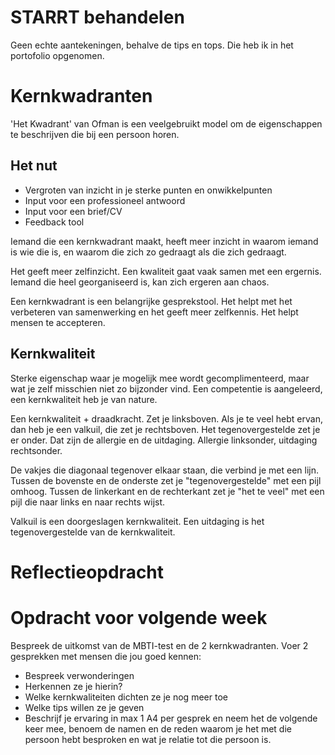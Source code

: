 # STARRT behandelen
Geen echte aantekeningen, behalve de tips en tops. Die heb ik in het portofolio opgenomen.

# Kernkwadranten
'Het Kwadrant' van Ofman is een veelgebruikt model om de eigenschappen te beschrijven die bij een persoon horen.

## Het nut
- Vergroten van inzicht in je sterke punten en onwikkelpunten
- Input voor een professioneel antwoord
- Input voor een brief/CV
- Feedback tool

Iemand die een kernkwadrant maakt, heeft meer inzicht in waarom iemand is wie die is, en waarom die zich zo gedraagt als die zich gedraagt.

Het geeft meer zelfinzicht. Een kwaliteit gaat vaak samen met een ergernis. Iemand die heel georganiseerd is, kan zich ergeren aan chaos.

Een kernkwadrant is een belangrijke gesprekstool. Het helpt met het verbeteren van samenwerking en het geeft meer zelfkennis. Het helpt mensen te accepteren.

## Kernkwaliteit
Sterke eigenschap waar je mogelijk mee wordt gecomplimenteerd, maar wat je zelf misschien niet zo bijzonder vind. Een competentie is aangeleerd, een kernkwaliteit heb je van nature.

Een kernkwaliteit + draadkracht. Zet je linksboven. Als je te veel hebt ervan, dan heb je een valkuil, die zet je rechtsboven. Het tegenovergestelde zet je er onder. Dat zijn de allergie en de uitdaging. Allergie linksonder, uitdaging rechtsonder.

De vakjes die diagonaal tegenover elkaar staan, die verbind je met een lijn. Tussen de bovenste en de onderste zet je "tegenovergestelde" met een pijl omhoog. Tussen de linkerkant en de rechterkant zet je "het te veel" met een pijl die naar links en naar rechts wijst.

Valkuil is een doorgeslagen kernkwaliteit. Een uitdaging is het tegenovergestelde van de kernkwaliteit.

# Reflectieopdracht


# Opdracht voor volgende week
Bespreek de uitkomst van de MBTI-test en de 2 kernkwadranten. Voer 2 gesprekken met mensen die jou goed kennen:

- Bespreek verwonderingen
- Herkennen ze je hierin?
- Welke kernkwaliteiten dichten ze je nog meer toe
- Welke tips willen ze je geven
- Beschrijf je ervaring in max 1 A4 per gesprek en neem het de volgende keer mee, benoem de namen en de reden waarom je het met die persoon hebt besproken en wat je relatie tot die persoon is.
